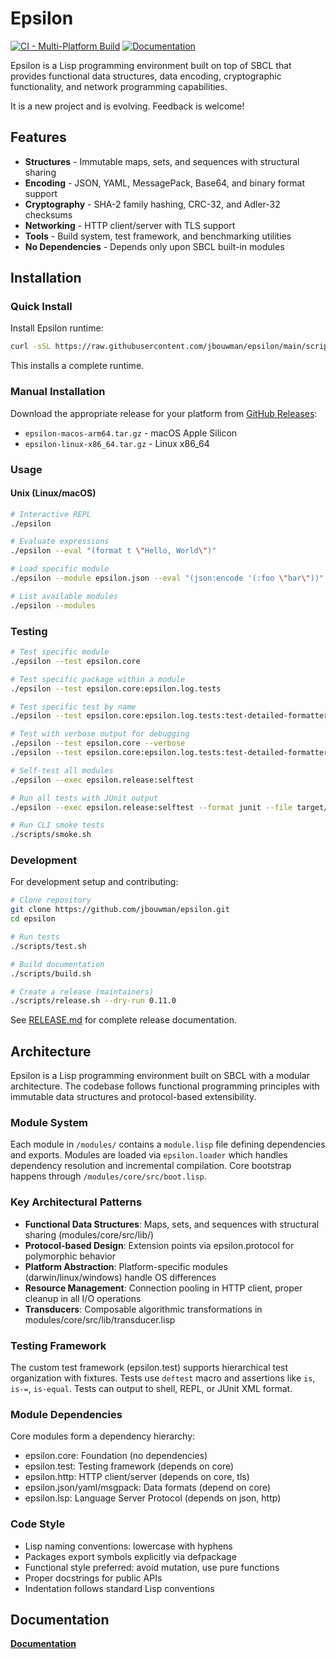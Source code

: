 # Epsilon

[![CI - Multi-Platform Build](https://github.com/jbouwman/epsilon/actions/workflows/ci.yml/badge.svg)](https://github.com/jbouwman/epsilon/actions/workflows/ci.yml)
[![Documentation](https://img.shields.io/badge/docs-github%20pages-blue)](https://jbouwman.github.io/epsilon/)

Epsilon is a Lisp programming environment built on top of SBCL that
provides functional data structures, data encoding, cryptographic
functionality, and network programming capabilities.

It is a new project and is evolving. Feedback is welcome!

## Features

- **Structures** - Immutable maps, sets, and sequences with structural sharing
- **Encoding** - JSON, YAML, MessagePack, Base64, and binary format support  
- **Cryptography** - SHA-2 family hashing, CRC-32, and Adler-32 checksums
- **Networking** - HTTP client/server with TLS support
- **Tools** - Build system, test framework, and benchmarking utilities
- **No Dependencies** - Depends only upon SBCL built-in modules

## Installation

### Quick Install

Install Epsilon runtime:

```bash
curl -sSL https://raw.githubusercontent.com/jbouwman/epsilon/main/scripts/install.sh | bash
```

This installs a complete runtime.

### Manual Installation

Download the appropriate release for your platform from [GitHub Releases](https://github.com/jbouwman/epsilon/releases):
- `epsilon-macos-arm64.tar.gz` - macOS Apple Silicon
- `epsilon-linux-x86_64.tar.gz` - Linux x86_64

### Usage

#### Unix (Linux/macOS)
```bash
# Interactive REPL
./epsilon

# Evaluate expressions  
./epsilon --eval "(format t \"Hello, World\")"

# Load specific module
./epsilon --module epsilon.json --eval "(json:encode '(:foo \"bar\"))"

# List available modules
./epsilon --modules
```

### Testing

```bash
# Test specific module
./epsilon --test epsilon.core

# Test specific package within a module
./epsilon --test epsilon.core:epsilon.log.tests

# Test specific test by name
./epsilon --test epsilon.core:epsilon.log.tests:test-detailed-formatter

# Test with verbose output for debugging
./epsilon --test epsilon.core --verbose
./epsilon --test epsilon.core:epsilon.log.tests:test-detailed-formatter --verbose

# Self-test all modules
./epsilon --exec epsilon.release:selftest

# Run all tests with JUnit output
./epsilon --exec epsilon.release:selftest --format junit --file target/TEST-results.xml

# Run CLI smoke tests
./scripts/smoke.sh
```

### Development

For development setup and contributing:

```bash
# Clone repository
git clone https://github.com/jbouwman/epsilon.git
cd epsilon

# Run tests
./scripts/test.sh

# Build documentation
./scripts/build.sh

# Create a release (maintainers)
./scripts/release.sh --dry-run 0.11.0
```

See [RELEASE.md](RELEASE.md) for complete release documentation.

## Architecture

Epsilon is a Lisp programming environment built on SBCL with a modular architecture. The codebase follows functional programming principles with immutable data structures and protocol-based extensibility.

### Module System
Each module in `/modules/` contains a `module.lisp` file defining dependencies and exports. Modules are loaded via `epsilon.loader` which handles dependency resolution and incremental compilation. Core bootstrap happens through `/modules/core/src/boot.lisp`.

### Key Architectural Patterns
- **Functional Data Structures**: Maps, sets, and sequences with structural sharing (modules/core/src/lib/)
- **Protocol-based Design**: Extension points via epsilon.protocol for polymorphic behavior
- **Platform Abstraction**: Platform-specific modules (darwin/linux/windows) handle OS differences
- **Resource Management**: Connection pooling in HTTP client, proper cleanup in all I/O operations
- **Transducers**: Composable algorithmic transformations in modules/core/src/lib/transducer.lisp

### Testing Framework
The custom test framework (epsilon.test) supports hierarchical test organization with fixtures. Tests use `deftest` macro and assertions like `is`, `is-=`, `is-equal`. Tests can output to shell, REPL, or JUnit XML format.

### Module Dependencies
Core modules form a dependency hierarchy:
- epsilon.core: Foundation (no dependencies)
- epsilon.test: Testing framework (depends on core)
- epsilon.http: HTTP client/server (depends on core, tls)
- epsilon.json/yaml/msgpack: Data formats (depend on core)
- epsilon.lsp: Language Server Protocol (depends on json, http)

### Code Style
- Lisp naming conventions: lowercase with hyphens
- Packages export symbols explicitly via defpackage
- Functional style preferred: avoid mutation, use pure functions
- Proper docstrings for public APIs
- Indentation follows standard Lisp conventions

## Documentation

**[Documentation](https://jbouwman.github.io/epsilon/)**
